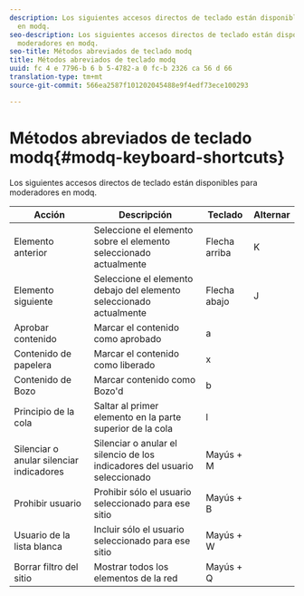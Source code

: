 ```yaml
---
description: Los siguientes accesos directos de teclado están disponibles para moderadores
  en modq.
seo-description: Los siguientes accesos directos de teclado están disponibles para
  moderadores en modq.
seo-title: Métodos abreviados de teclado modq
title: Métodos abreviados de teclado modq
uuid: fc 4 e 7796-b 6 b 5-4782-a 0 fc-b 2326 ca 56 d 66
translation-type: tm+mt
source-git-commit: 566ea2587f101202045488e9f4edf73ece100293

---
```



# Métodos abreviados de teclado modq{#modq-keyboard-shortcuts}

Los siguientes accesos directos de teclado están disponibles para moderadores en modq.

| Acción | Descripción | Teclado | Alternar |
|---|---|---|---|
| Elemento anterior | Seleccione el elemento sobre el elemento seleccionado actualmente | Flecha arriba | K |
| Elemento siguiente | Seleccione el elemento debajo del elemento seleccionado actualmente | Flecha abajo | J |
| Aprobar contenido | Marcar el contenido como aprobado | a |  |
| Contenido de papelera | Marcar el contenido como liberado | x |  |
| Contenido de Bozo | Marcar contenido como Bozo'd | b |  |
| Principio de la cola | Saltar al primer elemento en la parte superior de la cola | l |  |
| Silenciar o anular silenciar indicadores | Silenciar o anular el silencio de los indicadores del usuario seleccionado | Mayús + M |  |
| Prohibir usuario | Prohibir sólo el usuario seleccionado para ese sitio | Mayús + B |  |
| Usuario de la lista blanca | Incluir sólo el usuario seleccionado para ese sitio | Mayús + W |  |
| Borrar filtro del sitio | Mostrar todos los elementos de la red | Mayús + Q |  |

